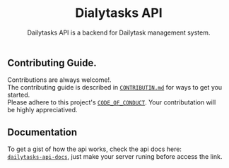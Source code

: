 <h1 align="center">
  Dialytasks API
</h1>

<p align="center" style="margin-bottom: 3rem">
  Dailytasks API is a backend for Dailytask management system. 
</p>

## Contributing Guide.

Contributions are always welcome!.<br>
The contributing guide is described in [`CONTRIBUTIN.md`](CONTRIBUTING.md) for ways to get you started. <br>
Please adhere to this project's [`CODE_OF_CONDUCT`](CODE_OF_CONDUCT.md).
Your contributation will <br> be highly appreciatived.

## Documentation

To get a gist of how the api works, check the api docs here:<br> [`dailytasks-api-docs`](http://localhost:4000/dailytasks-api-docs), just make your server runing before access the link.
